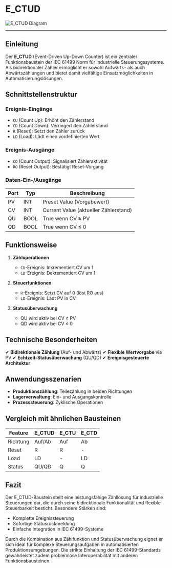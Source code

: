 # E_CTUD

![E_CTUD Diagram](https://user-images.githubusercontent.com/113907528/204895474-3f88876a-7ce5-406e-8f44-765c1b97226c.png)

* * * * * * * * * *

## Einleitung
Der **E_CTUD** (Event-Driven Up-Down Counter) ist ein zentraler Funktionsbaustein der IEC 61499 Norm für industrielle Steuerungssysteme. Als bidirektionaler Zähler ermöglicht er sowohl Aufwärts- als auch Abwärtszählungen und bietet damit vielfältige Einsatzmöglichkeiten in Automatisierungslösungen.

## Schnittstellenstruktur

### **Ereignis-Eingänge**
- `CU` (Count Up): Erhöht den Zählerstand
- `CD` (Count Down): Verringert den Zählerstand
- `R` (Reset): Setzt den Zähler zurück
- `LD` (Load): Lädt einen vordefinierten Wert

### **Ereignis-Ausgänge**
- `CO` (Count Output): Signalisiert Zähleraktivität
- `RO` (Reset Output): Bestätigt Reset-Vorgang

### **Daten-Ein-/Ausgänge**
| Port | Typ | Beschreibung |
|------|-----|-------------|
| PV   | INT | Preset Value (Vorgabewert) |
| CV   | INT | Current Value (aktueller Zählerstand) |
| QU   | BOOL | True wenn CV ≥ PV |
| QD   | BOOL | True wenn CV ≤ 0 |

## Funktionsweise

1. **Zähloperationen**
   - `CU`-Ereignis: Inkrementiert CV um 1
   - `CD`-Ereignis: Dekrementiert CV um 1

2. **Steuerfunktionen**
   - `R`-Ereignis: Setzt CV auf 0 (löst RO aus)
   - `LD`-Ereignis: Lädt PV in CV

3. **Statusüberwachung**
   - QU wird aktiv bei CV ≥ PV
   - QD wird aktiv bei CV ≤ 0

## Technische Besonderheiten

✔ **Bidirektionale Zählung** (Auf- und Abwärts)
✔ **Flexible Wertvorgabe** via PV
✔ **Echtzeit-Statusüberwachung** (QU/QD)
✔ **Ereignisgesteuerte Architektur**

## Anwendungsszenarien

- **Produktionszählung**: Teilezählung in beiden Richtungen
- **Lagerverwaltung**: Ein- und Ausgangskontrolle
- **Prozesssteuerung**: Zyklische Operationen

## Vergleich mit ähnlichen Bausteinen

| Feature | E_CTUD | E_CTU | E_CTD |
|---------|--------|-------|-------|
| Richtung | Auf/Ab | Auf | Ab |
| Reset | R | R | - |
| Load | LD | - | LD |
| Status | QU/QD | Q | Q |

## Fazit

Der E_CTUD-Baustein stellt eine leistungsfähige Zähllösung für industrielle Steuerungen dar, die durch seine bidirektionale Funktionalität und flexible Steuerbarkeit besticht. Besondere Stärken sind:

- Komplette Ereignissteuerung
- Sofortige Statusrückmeldung
- Einfache Integration in IEC 61499-Systeme

Durch die Kombination aus Zählfunktion und Statusüberwachung eignet er sich ideal für komplexe Steuerungsaufgaben in automatisierten Produktionsumgebungen. Die strikte Einhaltung der IEC 61499-Standards gewährleistet zudem problemlose Interoperabilität mit anderen Funktionsbausteinen.
